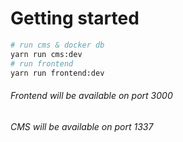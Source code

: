 # Getting started

```bash
# run cms & docker db
yarn run cms:dev
# run frontend
yarn run frontend:dev
```

###### Frontend will be available on port 3000
###### CMS will be available on port 1337
